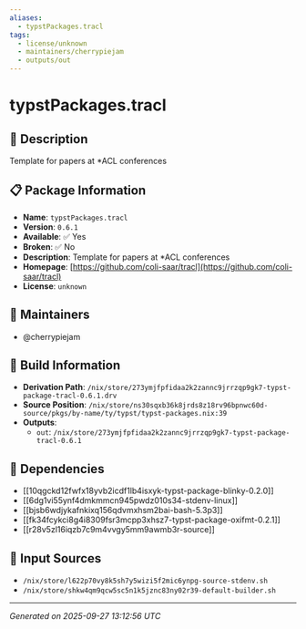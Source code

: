 ```yaml
---
aliases:
  - typstPackages.tracl
tags:
  - license/unknown
  - maintainers/cherrypiejam
  - outputs/out
---
```


# typstPackages.tracl

## 📝 Description

Template for papers at *ACL conferences

## 📋 Package Information

- **Name**: `typstPackages.tracl`
- **Version**: `0.6.1`
- **Available**: ✅ Yes
- **Broken**: ✅ No
- **Description**: Template for papers at *ACL conferences
- **Homepage**: [https://github.com/coli-saar/tracl](https://github.com/coli-saar/tracl)
- **License**: `unknown`
## 👥 Maintainers

- @cherrypiejam


## 🔧 Build Information

- **Derivation Path**: `/nix/store/273ymjfpfidaa2k2zannc9jrrzqp9gk7-typst-package-tracl-0.6.1.drv`
- **Source Position**: `/nix/store/ns30sqxb36k8jrds8z18rv96bpnwc60d-source/pkgs/by-name/ty/typst/typst-packages.nix:39`
- **Outputs**:
  - `out`:  `/nix/store/273ymjfpfidaa2k2zannc9jrrzqp9gk7-typst-package-tracl-0.6.1`

## 🔗 Dependencies

- [[10qgckd12fwfx18yvb2icdf1lb4isxyk-typst-package-blinky-0.2.0]]
- [[6dg1vi55ynf4dmkmmcn945pwdz010s34-stdenv-linux]]
- [[bjsb6wdjykafnkixq156qdvmxhsm2bai-bash-5.3p3]]
- [[fk34fcykci8g4i8309fsr3mcpp3xhsz7-typst-package-oxifmt-0.2.1]]
- [[r28v5zl16iqzb7c9m4vvgy5mm9awmb3r-source]]

## 📁 Input Sources

- `/nix/store/l622p70vy8k5sh7y5wizi5f2mic6ynpg-source-stdenv.sh`
- `/nix/store/shkw4qm9qcw5sc5n1k5jznc83ny02r39-default-builder.sh`

---
*Generated on 2025-09-27 13:12:56 UTC*
